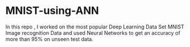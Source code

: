 # MNIST-using-ANN
In this repo , I worked on the most popular Deep Learning Data Set MNIST Image recognition Data and used Neural Networks to get an accuracy of more than 95% on unseen test data.
